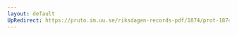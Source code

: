 ```yaml
---
layout: default
UpRedirect: https://pruto.im.uu.se/riksdagen-records-pdf/1874/prot-1874--fk--313/prot-1874--fk--313_001.pdf
---
```

